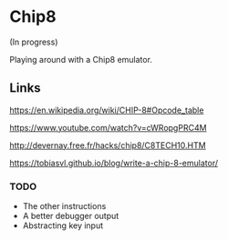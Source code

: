 # Chip8

(In progress)

Playing around with a Chip8 emulator.

## Links

https://en.wikipedia.org/wiki/CHIP-8#Opcode_table

https://www.youtube.com/watch?v=cWRopgPRC4M

http://devernay.free.fr/hacks/chip8/C8TECH10.HTM

https://tobiasvl.github.io/blog/write-a-chip-8-emulator/

### TODO

- The other instructions
- A better debugger output
- Abstracting key input

